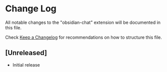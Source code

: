 # Change Log

All notable changes to the "obsidian-chat" extension will be documented in this file.

Check [Keep a Changelog](http://keepachangelog.com/) for recommendations on how to structure this file.

## [Unreleased]

- Initial release